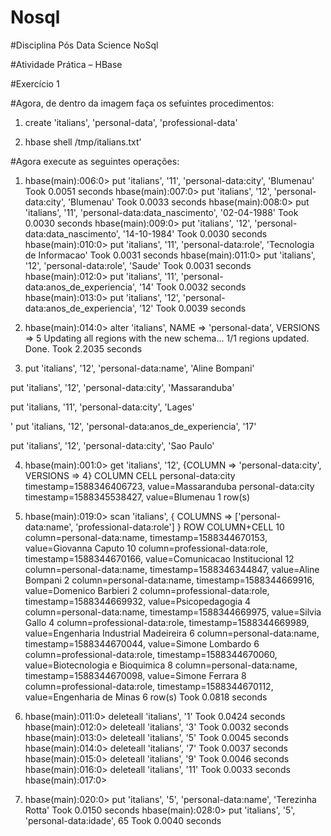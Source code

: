 # Nosql
#Disciplina Pós Data Science NoSql

#Atividade Prática – HBase

#Exercício 1

#Agora, de dentro da imagem faça os sefuintes procedimentos:

1.	 create 'italians', 'personal-data', 'professional-data'

2.	hbase shell /tmp/italians.txt’

#Agora execute as seguintes operações:


1.	hbase(main):006:0> put 'italians', '11', 'personal-data:city', 'Blumenau'
Took 0.0051 seconds
hbase(main):007:0> put 'italians', '12', 'personal-data:city', 'Blumenau'
Took 0.0033 seconds
hbase(main):008:0> put 'italians', '11', 'personal-data:data_nascimento', '02-04-1988'
Took 0.0030 seconds
hbase(main):009:0>  put 'italians', '12', 'personal-data:data_nascimento', '14-10-1984'
Took 0.0030 seconds
hbase(main):010:0>  put 'italians', '11', 'personal-data:role', 'Tecnologia de Informacao'
Took 0.0031 seconds
hbase(main):011:0> put 'italians', '12', 'personal-data:role', 'Saude'
Took 0.0031 seconds
hbase(main):012:0> put 'italians', '11', 'personal-data:anos_de_experiencia', '14'
Took 0.0032 seconds
hbase(main):013:0> put 'italians', '12', 'personal-data:anos_de_experiencia', '12'
Took 0.0039 seconds

2.	hbase(main):014:0> alter 'italians', NAME => 'personal-data', VERSIONS => 5
Updating all regions with the new schema...
1/1 regions updated.
Done.
Took 2.2035 seconds


3.	put 'italians', '12', 'personal-data:name', 'Aline Bompani'

put 'italians', '12', 'personal-data:city', 'Massaranduba'

put 'italians, '11', 'personal-data:city', 'Lages'

' put 'italians, '12', 'personal-data:anos_de_experiencia', '17'

put 'italians', '12', 'personal-data:city', 'Sao Paulo'

4.	hbase(main):001:0> get 'italians', '12', {COLUMN => 'personal-data:city', VERSIONS => 4}
COLUMN                          CELL
 personal-data:city             timestamp=1588346406723, value=Massaranduba
 personal-data:city             timestamp=1588345538427, value=Blumenau
1 row(s)

5. hbase(main):019:0> scan 'italians', { COLUMNS => ['personal-data:name', 'professional-data:role'] }
ROW                                    COLUMN+CELL
 10                                    column=personal-data:name, timestamp=1588344670153, value=Giovanna Caputo
 10                                    column=professional-data:role, timestamp=1588344670166, value=Comunicacao Institucional
 12                                    column=personal-data:name, timestamp=1588346344847, value=Aline Bompani
 2                                     column=personal-data:name, timestamp=1588344669916, value=Domenico Barbieri
 2                                     column=professional-data:role, timestamp=1588344669932, value=Psicopedagogia
 4                                     column=personal-data:name, timestamp=1588344669975, value=Silvia Gallo
 4                                     column=professional-data:role, timestamp=1588344669989, value=Engenharia Industrial Madeireira
 6                                     column=personal-data:name, timestamp=1588344670044, value=Simone Lombardo
 6                                     column=professional-data:role, timestamp=1588344670060, value=Biotecnologia e Bioquimica
 8                                     column=personal-data:name, timestamp=1588344670098, value=Simone Ferrara
 8                                     column=professional-data:role, timestamp=1588344670112, value=Engenharia de Minas
6 row(s)
Took 0.0818 seconds

6. hbase(main):011:0> deleteall 'italians', '1'
Took 0.0424 seconds
hbase(main):012:0> deleteall 'italians', '3'
Took 0.0032 seconds
hbase(main):013:0> deleteall 'italians', '5'
Took 0.0045 seconds
hbase(main):014:0> deleteall 'italians', '7'
Took 0.0037 seconds
hbase(main):015:0> deleteall 'italians', '9'
Took 0.0046 seconds
hbase(main):016:0> deleteall 'italians', '11'
Took 0.0033 seconds
hbase(main):017:0>

7. hbase(main):020:0> put 'italians', '5', 'personal-data:name', 'Terezinha Rotta'
Took 0.0150 seconds
hbase(main):028:0> put 'italians', '5', 'personal-data:idade', 65
Took 0.0040 seconds
